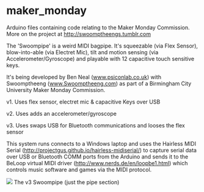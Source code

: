 # maker_monday
Arduino files containing code relating to the Maker Monday Commission.
More on the project at http://swoomptheengs.tumblr.com

The 'Swoompipe' is a weird MIDI bagpipe. It's squeezable (via Flex Sensor), blow-into-able (via Electret Mic), tilt and motion sensing (via Accelerometer/Gyroscope) and playable with 12 capacitive touch sensitive keys. 

It's being developed by Ben Neal (www.psiconlab.co.uk) with Swoomptheeng (www.Swoomptheeng.com) as part of a Birmingham City University Maker Monday Commission.


v1. Uses flex sensor, electret mic & capacitive Keys over USB

v2. Uses adds an accelerometer/gyroscope

v3. Uses swaps USB for Bluetooth communications and looses the flex sensor


This system runs connects to a Windows laptop and uses the Hairless MIDI Serial (http://projectgus.github.io/hairless-midiserial/) to capture serial data over USB or Bluetooth COMM ports from the Arduino and sends it to the BeLoop virtual MIDI driver (http://www.nerds.de/en/loopbe1.html) which controls music software and games via the MIDI protocol.

<img src="http://swoomptheeng.com/wp-content/uploads/png/SwoomptheengSwoompipe.png" />
The v3 Swoompipe (just the pipe section)
